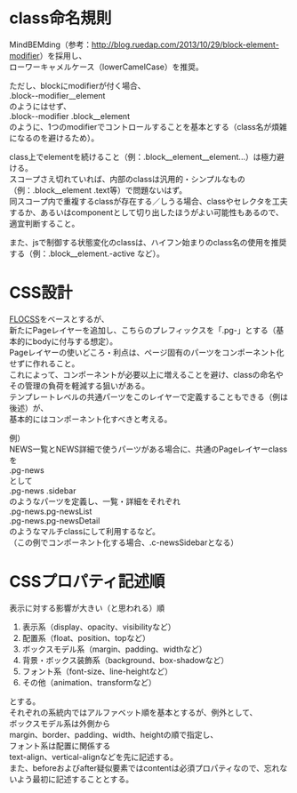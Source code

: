 # class命名規則
MindBEMding（参考：<http://blog.ruedap.com/2013/10/29/block-element-modifier>）を採用し、  
ローワーキャメルケース（lowerCamelCase）を推奨。  

ただし、blockにmodifierが付く場合、  
.block--modifier__element  
のようにはせず、  
.block--modifier .block__element  
のように、1つのmodifierでコントロールすることを基本とする（class名が煩雑になるのを避けるため）。  

class上でelementを続けること（例：.block__element__element...）は極力避ける。  
スコープさえ切れていれば、内部のclassは汎用的・シンプルなもの（例：.block__element .text等）で問題ないはず。  
同スコープ内で重複するclassが存在する／しうる場合、classやセレクタを工夫するか、あるいはcomponentとして切り出したほうがよい可能性もあるので、適宜判断すること。  

また、jsで制御する状態変化のclassは、ハイフン始まりのclass名の使用を推奨する（例：.block__element.-active など）。  

# CSS設計
[FLOCSS](https://github.com/hiloki/flocss)をベースとするが、  
新たにPageレイヤーを追加し、こちらのプレフィックスを「.pg-」とする（基本的にbodyに付与する想定）。  
Pageレイヤーの使いどころ・利点は、ページ固有のパーツをコンポーネント化せずに作れること。  
これによって、コンポーネントが必要以上に増えることを避け、classの命名やその管理の負荷を軽減する狙いがある。  
テンプレートレベルの共通パーツをこのレイヤーで定義することもできる（例は後述）が、  
基本的にはコンポーネント化すべきと考える。  

例）  
NEWS一覧とNEWS詳細で使うパーツがある場合に、共通のPageレイヤーclassを  
.pg-news  
として  
.pg-news .sidebar  
のようなパーツを定義し、一覧・詳細をそれぞれ  
.pg-news.pg-newsList  
.pg-news.pg-newsDetail  
のようなマルチclassにして利用するなど。  
（この例でコンポーネント化する場合、.c-newsSidebarとなる）  

# CSSプロパティ記述順
表示に対する影響が大きい（と思われる）順  
1. 表示系（display、opacity、visibilityなど）  
1. 配置系（float、position、topなど）  
1. ボックスモデル系（margin、padding、widthなど）  
1. 背景・ボックス装飾系（background、box-shadowなど）  
1. フォント系（font-size、line-heightなど）  
1. その他（animation、transformなど）  

とする。  
それぞれの系統内ではアルファベット順を基本とするが、例外として、  
ボックスモデル系は外側から  
margin、border、padding、width、heightの順で指定し、  
フォント系は配置に関係する  
text-align、vertical-alignなどを先に記述する。  
また、beforeおよびafter疑似要素ではcontentは必須プロパティなので、忘れないよう最初に記述することとする。  
